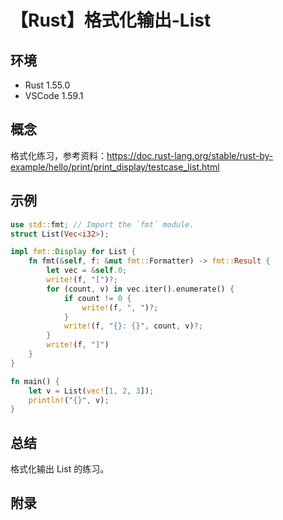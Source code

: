 # 【Rust】格式化输出-List

## 环境

- Rust 1.55.0
- VSCode 1.59.1

## 概念

格式化练习，参考资料：<https://doc.rust-lang.org/stable/rust-by-example/hello/print/print_display/testcase_list.html>

## 示例

```rust
use std::fmt; // Import the `fmt` module.
struct List(Vec<i32>);

impl fmt::Display for List {
    fn fmt(&self, f: &mut fmt::Formatter) -> fmt::Result {
        let vec = &self.0;
        write!(f, "[")?;
        for (count, v) in vec.iter().enumerate() {
            if count != 0 {
                write!(f, ", ")?;
            }
            write!(f, "{}: {}", count, v)?;
        }
        write!(f, "]")
    }
}

fn main() {
    let v = List(vec![1, 2, 3]);
    println!("{}", v);
}
```

## 总结

格式化输出 List 的练习。

## 附录
